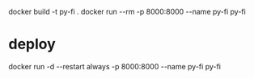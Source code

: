 docker build -t py-fi .
docker run --rm -p 8000:8000 --name py-fi py-fi

# deploy
docker run -d --restart always -p 8000:8000 --name py-fi py-fi
